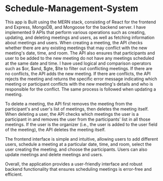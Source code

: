 # Schedule-Management-System

This app is Built using the MERN stack, consisting of React for the frontend and Express, MongoDB, and Mongoose for the backend server. I have implemented 9 APIs that perform various operations such as creating, updating, and deleting meetings and users, as well as fetching information about meetings and users.
When creating a meeting, the API checks whether there are any existing meetings that may conflict with the new meeting's date, time, and room. The API also ensures that participants and user to be added to the new meeting do not have any meetings scheduled at the same date and time. I have used logical and comparison operators such as $or, $and, $gte, $lte to filter out conflicting meetings. If there are no conflicts, the API adds the new meeting. If there are conflicts, the API rejects the meeting and returns the specific error message indicating which meeting or participant conflicts with the new meeting's details and who is responsible for the conflict. The same process is followed when updating a meeting.

To delete a meeting, the API first removes the meeting from the participant's and user's list of meetings, then deletes the meeting itself. When deleting a user, the API checks which meetings the user is a participant in and removes the user from the participants' list in all those meetings. If the user is the organizer (i.e., the user is added to the user field of the meeting), the API deletes the meeting itself.

The frontend interface is simple and intuitive, allowing users to add different users, schedule a meeting at a particular date, time, and room, select the user creating the meeting, and choose the participants. Users can also update meetings and delete meetings and users.

Overall, the application provides a user-friendly interface and robust backend functionality that ensures scheduling meetings is error-free and efficient.
